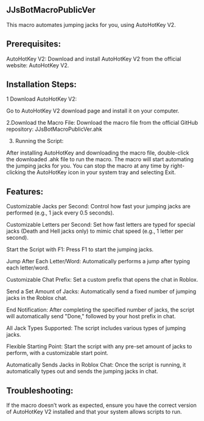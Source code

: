 ## JJsBotMacroPublicVer
This macro automates jumping jacks for you, using AutoHotKey V2.

## Prerequisites:
AutoHotKey V2: Download and install AutoHotKey V2 from the official website: AutoHotKey V2.

## Installation Steps:

1 Download AutoHotKey V2:

Go to AutoHotKey V2 download page and install it on your computer.

2.Download the Macro File:
Download the macro file from the official GitHub repository:
JJsBotMacroPublicVer.ahk

3. Running the Script:

After installing AutoHotKey and downloading the macro file, double-click the downloaded .ahk file to run the macro.
The macro will start automating the jumping jacks for you. You can stop the macro at any time by right-clicking the AutoHotKey icon in your system tray and selecting Exit.

## Features:

Customizable Jacks per Second: 
Control how fast your jumping jacks are performed (e.g., 1 jack every 0.5 seconds).

Customizable Letters per Second: 
Set how fast letters are typed for special jacks (Death and Hell jacks only) to mimic chat speed (e.g., 1 letter per second).

Start the Script with F1: 
Press F1 to start the jumping jacks.

Jump After Each Letter/Word:
Automatically performs a jump after typing each letter/word.

Customizable Chat Prefix:
Set a custom prefix that opens the chat in Roblox.

Send a Set Amount of Jacks:
Automatically send a fixed number of jumping jacks in the Roblox chat.


End Notification:
After completing the specified number of jacks, the script will automatically send "Done," followed by your host prefix in chat.

All Jack Types Supported: 
The script includes various types of jumping jacks.

Flexible Starting Point: 
Start the script with any pre-set amount of jacks to perform, with a customizable start point.

Automatically Sends Jacks in Roblox Chat:
Once the script is running, it automatically types out and sends the jumping jacks in chat.

## Troubleshooting:
If the macro doesn’t work as expected, ensure you have the correct version of AutoHotKey V2 installed and that your system allows scripts to run.
